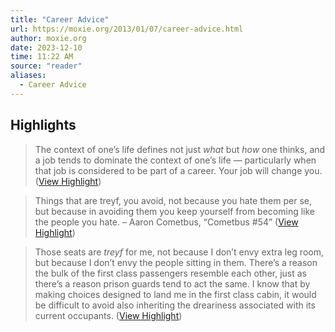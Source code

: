 ```yaml
---
title: "Career Advice"
url: https://moxie.org/2013/01/07/career-advice.html
author: moxie.org
date: 2023-12-10
time: 11:22 AM
source: "reader"
aliases:
  - Career Advice
---
```

## Highlights
> The context of one’s life defines not just *what* but *how* one thinks, and a job tends to dominate the context of one’s life — particularly when that job is considered to be part of a career. Your job will change you. ([View Highlight](https://read.readwise.io/read/01he00m73nvv5ytaffd8beyf9q))

> Things that are treyf, you avoid, not because you hate them per se, but because in avoiding them you keep yourself from becoming like the people you hate.
> – Aaron Cometbus, “Cometbus #54” ([View Highlight](https://read.readwise.io/read/01he00n6s396qbf78nfa6mmtkz))

> Those seats are *treyf* for me, not because I don’t envy extra leg room, but because I don’t envy the people sitting in them. There’s a reason the bulk of the first class passengers resemble each other, just as there’s a reason prison guards tend to act the same. I know that by making choices designed to land me in the first class cabin, it would be difficult to avoid also inheriting the dreariness associated with its current occupants. ([View Highlight](https://read.readwise.io/read/01he00pwmcpya6rjed9d1sssn7))

